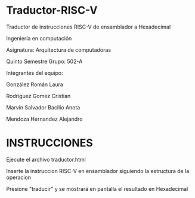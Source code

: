 # Traductor-RISC-V
Traductor de instrucciones RISC-V de ensamblador a Hexadecimal

Ingeniería en computación

Asignatura: Arquitectura de computadoras

Quinto Semestre   Grupo: 502-A

Integrantes del equipo:

González Román Laura

Rodriguez Gomez Cristian

Marvin Salvador Bacilio Anota

Mendoza Hernandez Alejandro

# INSTRUCCIONES

Ejecute el archivo traductor.html

Inserte la instruccion RISC-V en ensamblador siguiendo la estructura de la operacion

Presione "traducir" y se mostrará en pantalla el resultado en Hexadecimal
